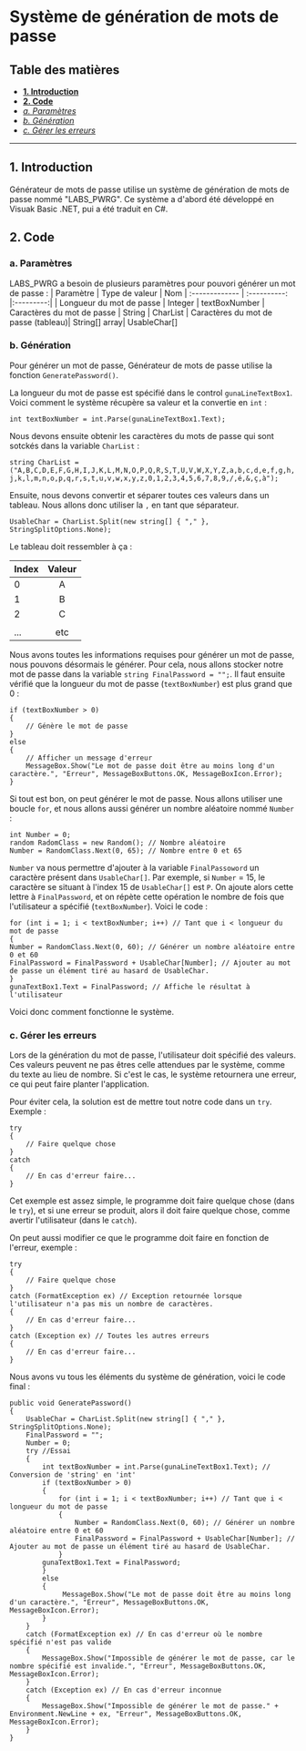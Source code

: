 # Système de génération de mots de passe
## Table des matières
- **[1. Introduction](#1-introduction)**
- **[2. Code](#2-code)**
- *[a. Paramètres](#a-param%C3%A8tres)*
- *[b. Génération](#b-g%C3%A9n%C3%A9ration)*
- *[c. Gérer les erreurs](#c-g%C3%A9rer-les-erreurs)*
---
## 1. Introduction
Générateur de mots de passe utilise un système de génération de mots de passe nommé "LABS_PWRG". Ce système a d'abord été développé en Visuak Basic .NET, pui a été traduit en C#.
## 2. Code
### a. Paramètres
LABS_PWRG a besoin de plusieurs paramètres pour pouvori générer un mot de passe :
| Paramètre       | Type de valeur       | Nom
| :------------- | :----------: |:---------:|
| Longueur du mot de passe | Integer   | textBoxNumber
| Caractères du mot de passe   | String | CharList
| Caractères du mot de passe (tableau)| String[] array| UsableChar[]
### b. Génération
Pour générer un mot de passe, Générateur de mots de passe utilise la fonction `GeneratePassword()`.

La longueur du mot de passe est spécifié dans le control `gunaLineTextBox1`.
Voici comment le système récupère sa valeur et la convertie en `int` :

``int textBoxNumber = int.Parse(gunaLineTextBox1.Text);``

Nous devons ensuite obtenir les caractères du mots de passe qui sont sotckés dans la variable `CharList` :

``string CharList = ("A,B,C,D,E,F,G,H,I,J,K,L,M,N,O,P,Q,R,S,T,U,V,W,X,Y,Z,a,b,c,d,e,f,g,h,j,k,l,m,n,o,p,q,r,s,t,u,v,w,x,y,z,0,1,2,3,4,5,6,7,8,9,/,é,&,ç,à");``

Ensuite, nous devons convertir et séparer toutes ces valeurs dans un tableau. Nous allons donc utiliser la `,` en tant que séparateur.

``UsableChar = CharList.Split(new string[] { "," }, StringSplitOptions.None);``

Le tableau doit ressembler à ça :

| Index      | Valeur       |
| :--------- | :----------: |
|0|A|
|1|B|
|2|C|
|||
|...|etc|

Nous avons toutes les informations requises pour générer un mot de passe, nous pouvons désormais le générer. Pour cela, nous allons stocker notre mot de passe dans la variable `string FinalPassword = "";`. Il faut ensuite vérifié que la longueur du mot de passe (`textBoxNumber`) est plus grand que 0 :

~~~
if (textBoxNumber > 0)
{ 
    // Génère le mot de passe               
}
else
{
    // Afficher un message d'erreur
    MessageBox.Show("Le mot de passe doit être au moins long d'un caractère.", "Erreur", MessageBoxButtons.OK, MessageBoxIcon.Error);
}
~~~
Si tout est bon, on peut générer le mot de passe. Nous allons utiliser une boucle `for`, et nous allons aussi générer un nombre aléatoire nommé `Number` :
~~~
int Number = 0;
random RadomClass = new Random(); // Nombre aléatoire
Number = RandomClass.Next(0, 65); // Nombre entre 0 et 65
~~~
`Number` va nous permettre d'ajouter à la variable `FinalPassoword` un caractère présent dans ``UsableChar[]``. Par exemple, si ``Number`` = 15, le caractère se situant à l'index 15 de ``UsableChar[]`` est `P`. On ajoute alors cette lettre à `FinalPassword`, et on répète cette opération le nombre de fois que l'utilisateur a spécifié (`textBoxNumber`). Voici le code :
~~~
for (int i = 1; i < textBoxNumber; i++) // Tant que i < longueur du mot de passe
{
Number = RandomClass.Next(0, 60); // Générer un nombre aléatoire entre 0 et 60
FinalPassword = FinalPassword + UsableChar[Number]; // Ajouter au mot de passe un élément tiré au hasard de UsableChar.
}
gunaTextBox1.Text = FinalPassword; // Affiche le résultat à l'utilisateur
~~~
Voici donc comment fonctionne le système.
### c. Gérer les erreurs
Lors de la génération du mot de passe, l'utilisateur doit spécifié des valeurs. Ces valeurs peuvent ne pas êtres celle attendues par le système, comme du texte au lieu de nombre. Si c'est le cas, le système retournera une erreur, ce qui peut faire planter l'application.

Pour éviter cela, la solution est de mettre tout notre code dans un `try`. Exemple :
~~~
try 
{
    // Faire quelque chose
}
catch 
{
    // En cas d'erreur faire...
}
~~~
Cet exemple est assez simple, le programme doit faire quelque chose (dans le `try`), et si une erreur se produit, alors il doit faire quelque chose, comme avertir l'utilisateur (dans le `catch`).

On peut aussi modifier ce que le programme doit faire en fonction de l'erreur, exemple :
~~~
try 
{
    // Faire quelque chose
}
catch (FormatException ex) // Exception retournée lorsque l'utilisateur n'a pas mis un nombre de caractères.
{
    // En cas d'erreur faire...
}
catch (Exception ex) // Toutes les autres erreurs
{
    // En cas d'erreur faire...
}
~~~
Nous avons vu tous les éléments du système de génération, voici le code final :
~~~
public void GeneratePassword()
{
    UsableChar = CharList.Split(new string[] { "," }, StringSplitOptions.None);
    FinalPassword = "";
    Number = 0;
    try //Essai
    {
        int textBoxNumber = int.Parse(gunaLineTextBox1.Text); // Conversion de 'string' en 'int'
        if (textBoxNumber > 0)
        {
            for (int i = 1; i < textBoxNumber; i++) // Tant que i < longueur du mot de passe
            {
                Number = RandomClass.Next(0, 60); // Générer un nombre aléatoire entre 0 et 60
                FinalPassword = FinalPassword + UsableChar[Number]; // Ajouter au mot de passe un élément tiré au hasard de UsableChar.
            }
        gunaTextBox1.Text = FinalPassword;
        }
        else
        {
             MessageBox.Show("Le mot de passe doit être au moins long d'un caractère.", "Erreur", MessageBoxButtons.OK, MessageBoxIcon.Error);
        }
    }
    catch (FormatException ex) // En cas d'erreur où le nombre spécifié n'est pas valide
    {
        MessageBox.Show("Impossible de générer le mot de passe, car le nombre spécifié est invalide.", "Erreur", MessageBoxButtons.OK, MessageBoxIcon.Error);
    }
    catch (Exception ex) // En cas d'erreur inconnue
    {
        MessageBox.Show("Impossible de générer le mot de passe." + Environment.NewLine + ex, "Erreur", MessageBoxButtons.OK, MessageBoxIcon.Error);
    }
}
~~~